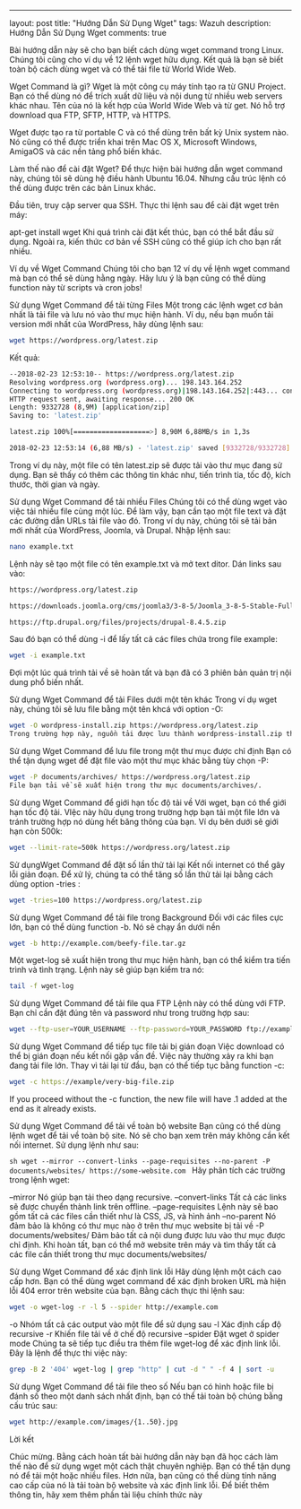 ---
layout: post
title: "Hướng Dẫn Sử Dụng Wget"
tags: Wazuh
description: Hướng Dẫn Sử Dụng Wget
comments: true

Bài hướng dẫn này sẽ cho bạn biết cách dùng wget command trong Linux. Chúng tôi cũng cho ví dụ về 12 lệnh wget hữu dụng. Kết quả là bạn sẽ biết toàn bộ cách dùng wget và có thể tải file từ World Wide Web.

Wget Command là gì?
Wget là một công cụ máy tính tạo ra từ GNU Project. Bạn có thể dùng nó để trích xuất dữ liệu và nội dung từ nhiều web servers khác nhau. Tên của nó là kết hợp của World Wide Web và từ get. Nó hỗ trợ download qua FTP, SFTP, HTTP, và HTTPS.

Wget được tạo ra từ portable C và có thể dùng trên bất kỳ Unix system nào. Nó cũng có thể được triển khai trên Mac OS X, Microsoft Windows, AmigaOS và các nền tảng phổ biến khác.

Làm thế nào để cài đặt Wget?
Để thực hiện bài hướng dẫn wget command này, chúng tôi sẽ dùng hệ điều hành Ubuntu 16.04. Nhưng cấu trúc lệnh có thể dùng được trên các bản Linux khác.

Đầu tiên, truy cập server qua SSH. Thực thi lệnh sau để cài đặt wget trên máy:

apt-get install wget
Khi quá trình cài đặt kết thúc, bạn có thể bắt đầu sử dụng. Ngoài ra, kiến thức cơ bản về SSH cũng có thể giúp ích cho bạn rất nhiều.

Ví dụ về Wget Command
Chúng tôi cho bạn 12 ví dụ về lệnh wget command mà bạn có thể sẽ dùng hằng ngày. Hãy lưu ý là bạn cũng có thể dùng function này từ scripts và cron jobs!

Sử dụng Wget Command để tải từng Files
Một trong các lệnh wget cơ bản nhất là tải file và lưu nó vào thư mục hiện hành. Ví dụ, nếu bạn muốn tải version mới nhất của WordPress, hãy dùng lệnh sau:
```sh
wget https://wordpress.org/latest.zip
```
Kết quả:
```sh
--2018-02-23 12:53:10-- https://wordpress.org/latest.zip
Resolving wordpress.org (wordpress.org)... 198.143.164.252
Connecting to wordpress.org (wordpress.org)|198.143.164.252|:443... connected.
HTTP request sent, awaiting response... 200 OK
Length: 9332728 (8,9M) [application/zip]
Saving to: 'latest.zip'

latest.zip 100%[===================>] 8,90M 6,88MB/s in 1,3s

2018-02-23 12:53:14 (6,88 MB/s) - 'latest.zip' saved [9332728/9332728]
```
Trong ví dụ này, một file có tên latest.zip sẽ được tải vào thư mục đang sử dụng. Bạn sẽ thấy có thêm các thông tin khác như, tiến trình tỉa, tốc độ, kích thước, thời gian và ngày.

Sử dụng Wget Command để tải nhiều Files
Chúng tôi có thể dùng wget vào việc tải nhiều file cùng một lúc. Để làm vậy, bạn cần tạo một file text và đặt các đường dẫn URLs tải file vào đó. Trong ví dụ này, chúng tôi sẽ tải bản mới nhất của WordPress, Joomla, và Drupal. Nhập lệnh sau:
```sh
nano example.txt
```

Lệnh này sẽ tạo một file có tên example.txt và mở text ditor. Dán links sau vào:
```sh
https://wordpress.org/latest.zip

https://downloads.joomla.org/cms/joomla3/3-8-5/Joomla_3-8-5-Stable-Full_Package.zip

https://ftp.drupal.org/files/projects/drupal-8.4.5.zip
```
Sau đó bạn có thể dùng -i để lấy tất cả các files chứa trong file example:
```sh
wget -i example.txt
```
Đợi một lúc quá trình tải về sẽ hoàn tất và bạn đã có 3 phiên bản quản trị nội dung phổ biến nhất.

Sử dụng Wget Command để tải Files dưới một tên khác
Trong ví dụ wget này, chúng tôi sẽ lưu file bằng một tên khcá với option -O:
```sh
wget -O wordpress-install.zip https://wordpress.org/latest.zip
Trong trường hợp này, nguồn tải được lưu thành wordpress-install.zip thay vì tên gốc.
```
Sử dụng Wget Command để lưu file trong một thư mục được chỉ định
Bạn có thể tận dụng wget để đặt file vào một thư mục khác bằng tùy chọn -P:
```sh
wget -P documents/archives/ https://wordpress.org/latest.zip
File bạn tải về sẽ xuất hiện trong thư mục documents/archives/.
```
Sử dụng Wget Command để giới hạn tốc độ tải về
Với wget, bạn có thể giới hạn tốc độ tải. VIệc này hữu dụng trong trường hợp bạn tải một file lớn và tránh trường hợp nó dùng hết băng thông của bạn. Ví dụ bên dưới sẽ giới hạn còn 500k:
```sh
wget --limit-rate=500k https://wordpress.org/latest.zip
```
Sử dụngWget Command để đặt số lần thử tải lại
Kết nối internet có thể gây lỗi giản đoạn. Để xử lý, chúng ta có thể tăng số lần thử tải lại bằng cách dùng option -tries :
```sh
wget -tries=100 https://wordpress.org/latest.zip
```
Sử dụng Wget Command để tải file trong Background
Đối với các files cực lớn, bạn có thể dùng function -b. Nó sẽ chạy ẩn dưới nền
```sh
wget -b http://example.com/beefy-file.tar.gz
```
Một wget-log sẽ xuất hiện trong thư mục hiện hành, bạn có thể kiểm tra tiến trình và tình trạng. Lệnh này sẽ giúp bạn kiểm tra nó:
```sh
tail -f wget-log
```
Sử dụng Wget Command để tải file qua FTP
Lệnh này có thể dùng với FTP. Bạn chỉ cần đặt đúng tên và password như trong trường hợp sau:
```sh
wget --ftp-user=YOUR_USERNAME --ftp-password=YOUR_PASSWORD ftp://example.com/something.tar
```
Sử dụng Wget Command để tiếp tục file tải bị gián đoạn
Việc download có thể bị gián đoạn nếu kết nối gặp vấn đề. Việc này thường xảy ra khi bạn đang tải file lớn. Thay vì tải lại từ đầu, bạn có thể tiếp tục bằng function -c:
```sh
wget -c https://example/very-big-file.zip
```
If you proceed without the -c function, the new file will have .1 added at the end as it already exists.

Sử dụng Wget Command để tải về toàn bộ website
Bạn cũng có thể dùng lệnh wget để tải về toàn bộ site. Nó sẽ cho bạn xem trên máy không cần kết nối internet. Sử dụng lệnh như sau:

```sh wget --mirror --convert-links --page-requisites --no-parent -P documents/websites/ https://some-website.com ```
Hãy phân tích các trường trong lệnh wget:

–mirror	Nó giúp bạn tải theo dạng recursive.
–convert-links	Tất cả các links sẽ được chuyển thành link trên offline.
–page-requisites	Lệnh này sẽ bao gồm tất cả các files cần thiết như là CSS, JS, và hình ảnh
–no-parent	Nó đảm bảo là không có thư mục nào ở trên thư mục website bị tải về
-P documents/websites/	Đảm bảo tất cả nội dung được lưu vào thư mục được chỉ định.
Khi hoàn tất, bạn có thể mở website trên máy và tìm thấy tất cả các file cần thiết trong thư mục documents/websites/

Sử dụng Wget Command để xác định link lỗi
Hãy dùng lệnh một cách cao cấp hơn. Bạn có thể dùng wget command để xác định broken URL mà hiện lỗi 404 error trên website của bạn. Bằng cách thực thi lệnh sau:
```sh
wget -o wget-log -r -l 5 --spider http://example.com
```
-o	Nhóm tất cả các output vào một file để sử dụng sau
-l	Xác định cấp độ recursive
-r	Khiến file tải về ở chế độ recursive
–spider	Đặt wget ở spider mode
Chúng ta sẽ tiếp tục điều tra thêm file wget-log để xác định link lỗi. Đây là lệnh để thực thi việc này:
```sh
grep -B 2 '404' wget-log | grep "http" | cut -d " " -f 4 | sort -u
```
Sử dụng Wget Command để tải file theo số
Nếu bạn có hình hoặc file bị đánh số theo một danh sách nhất định, bạn có thể tải toàn bộ chúng bằng cấu trúc sau:
```sh
wget http://example.com/images/{1..50}.jpg
```
Lời kết

Chúc mừng. Bằng cách hoàn tất bài hướng dẫn này bạn đã học cách làm thế nào để sử dụng wget một cách thật chuyên nghiệp. Bạn có thể tận dụng nó để tải một hoặc nhiều files. Hơn nữa, bạn cũng có thể dùng tính năng cao cấp của nó là tải toàn bộ website và xác định link lỗi. Để biết thêm thông tin, hãy xem thêm phần tài liệu chính thức này
